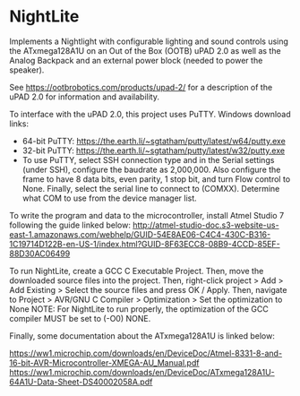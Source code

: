 # NightLite
Implements a Nightlight with configurable lighting and sound controls using the ATxmega128A1U on an Out of the Box (OOTB) uPAD 2.0 as well as the Analog Backpack and an external power block (needed to power the speaker).

See https://ootbrobotics.com/products/upad-2/ for a description of the uPAD 2.0 for information and availability.

To interface with the uPAD 2.0, this project uses PuTTY.
Windows download links:
* 64-bit PuTTY: https://the.earth.li/~sgtatham/putty/latest/w64/putty.exe
* 32-bit PuTTY: https://the.earth.li/~sgtatham/putty/latest/w32/putty.exe
* To use PuTTY, select SSH connection type and in the Serial settings (under SSH), configure the baudrate as 2,000,000. Also configure the frame to have 8 data bits, even parity, 1 stop bit, and turn Flow control to None. Finally, select the serial line to connect to (COMXX). Determine what COM to use from the device manager list.


To write the program and data to the microcontroller, install Atmel Studio 7 following the guide linked below:
http://atmel-studio-doc.s3-website-us-east-1.amazonaws.com/webhelp/GUID-54E8AE06-C4C4-430C-B316-1C19714D122B-en-US-1/index.html?GUID-8F63ECC8-08B9-4CCD-85EF-88D30AC06499

To run NightLite, create a GCC C Executable Project.
Then, move the downloaded source files into the project.
Then, right-click project > Add > Add Existing > Select the source files and press OK / Apply.
Then, navigate to Project > AVR/GNU C Compiler > Optimization > Set the optimization to None
NOTE: For NightLite to run properly, the optimization of the GCC compiler MUST be set to (-O0) NONE.
<How to setup programmer>

Finally, some documentation about the ATxmega128A1U is linked below:

https://ww1.microchip.com/downloads/en/DeviceDoc/Atmel-8331-8-and-16-bit-AVR-Microcontroller-XMEGA-AU_Manual.pdf
https://ww1.microchip.com/downloads/en/DeviceDoc/ATxmega128A1U-64A1U-Data-Sheet-DS40002058A.pdf

